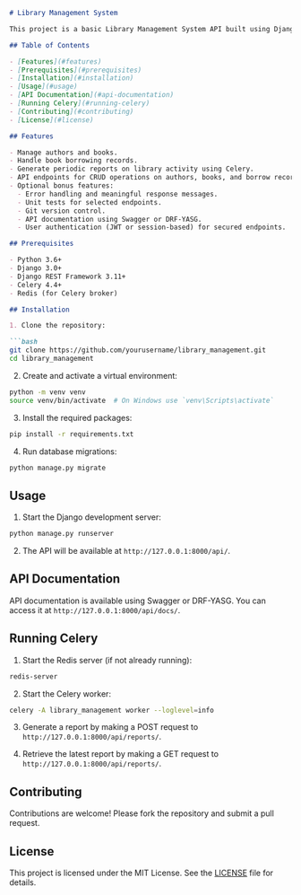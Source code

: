 ```markdown
# Library Management System

This project is a basic Library Management System API built using Django, Django REST Framework (DRF), and Celery. The system allows users to manage books and authors, handle book borrowing records, and includes a background task for generating periodic reports on library activity.

## Table of Contents

- [Features](#features)
- [Prerequisites](#prerequisites)
- [Installation](#installation)
- [Usage](#usage)
- [API Documentation](#api-documentation)
- [Running Celery](#running-celery)
- [Contributing](#contributing)
- [License](#license)

## Features

- Manage authors and books.
- Handle book borrowing records.
- Generate periodic reports on library activity using Celery.
- API endpoints for CRUD operations on authors, books, and borrow records.
- Optional bonus features:
  - Error handling and meaningful response messages.
  - Unit tests for selected endpoints.
  - Git version control.
  - API documentation using Swagger or DRF-YASG.
  - User authentication (JWT or session-based) for secured endpoints.

## Prerequisites

- Python 3.6+
- Django 3.0+
- Django REST Framework 3.11+
- Celery 4.4+
- Redis (for Celery broker)

## Installation

1. Clone the repository:

```bash
git clone https://github.com/yourusername/library_management.git
cd library_management
```

2. Create and activate a virtual environment:

```bash
python -m venv venv
source venv/bin/activate  # On Windows use `venv\Scripts\activate`
```

3. Install the required packages:

```bash
pip install -r requirements.txt
```

4. Run database migrations:

```bash
python manage.py migrate
```

## Usage

1. Start the Django development server:

```bash
python manage.py runserver
```

2. The API will be available at `http://127.0.0.1:8000/api/`.

## API Documentation

API documentation is available using Swagger or DRF-YASG. You can access it at `http://127.0.0.1:8000/api/docs/`.

## Running Celery

1. Start the Redis server (if not already running):

```bash
redis-server
```

2. Start the Celery worker:

```bash
celery -A library_management worker --loglevel=info
```

3. Generate a report by making a POST request to `http://127.0.0.1:8000/api/reports/`.

4. Retrieve the latest report by making a GET request to `http://127.0.0.1:8000/api/reports/`.

## Contributing

Contributions are welcome! Please fork the repository and submit a pull request.

## License

This project is licensed under the MIT License. See the [LICENSE](LICENSE) file for details.
```

